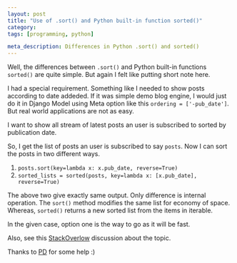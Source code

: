 ```yaml
---
layout: post
title: "Use of .sort() and Python built-in function sorted()"
category:
tags: [programming, python]

meta_description: Differences in Python .sort() and sorted()
---
```

Well, the differences between `.sort()` and Python built-in functions `sorted()` are quite simple. But again I felt like putting short note here.

I had a special requirement. Something like I needed to show posts according to date addeded. If it was simple demo blog engine, I would just do it in Django Model using Meta option like this `ordering = ['-pub_date']`. But real world applications are not as easy.

I want to show all stream of latest posts an user is subscribed to sorted by publication date.

So, I get the list of posts an user is subscribed to say `posts`. Now I can sort the posts in two different ways.

1. `posts.sort(key=lambda x: x.pub_date, reverse=True)`
2. `sorted_lists = sorted(posts, key=lambda x: [x.pub_date], reverse=True)`

The above two give exactly same output. Only difference is internal operation. The `sort()` method modifies the same list for economy of space. Whereas, `sorted()` returns a new sorted list from the items in iterable.

In the given case, option one is the way to go as it will be fast.

Also, see this [StackOverlow][1] discussion about the topic.

Thanks to [PD][2] for some help :)

[1]: http://stackoverflow.com/questions/1436962
[2]: https://twitter.com/pdvyas